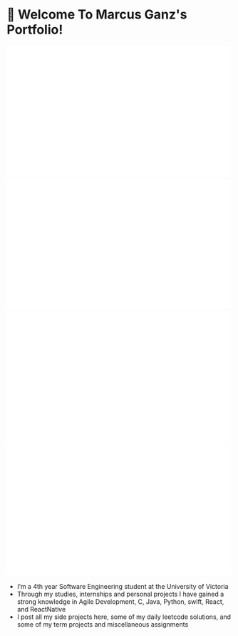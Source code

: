 # 👋 Welcome To Marcus Ganz's Portfolio!
![](https://raw.githubusercontent.com/miniman737/github-stats/master/generated/languages.svg#gh-dark-mode-only) ![](https://raw.githubusercontent.com/miniman737/github-stats/master/generated/overview.svg#gh-dark-mode-only)
![](https://raw.githubusercontent.com/miniman737/github-stats/master/generated/languages.svg#gh-light-mode-only) ![](https://raw.githubusercontent.com/miniman737/github-stats/master/generated/overview.svg#gh-light-mode-only)
- I’m a 4th year Software Engineering student at the University of Victoria
- Through my studies, internships and personal projects I have gained a strong knowledge in Agile Development, C, Java, Python, swift, React, and ReactNative
- I post all my side projects here, some of my daily leetcode solutions, and some of my term projects and miscellaneous assignments


<!---
miniman737/miniman737 is a ✨ special ✨ repository because its `README.md` (this file) appears on your GitHub profile.
You can click the Preview link to take a look at your changes.
--->
